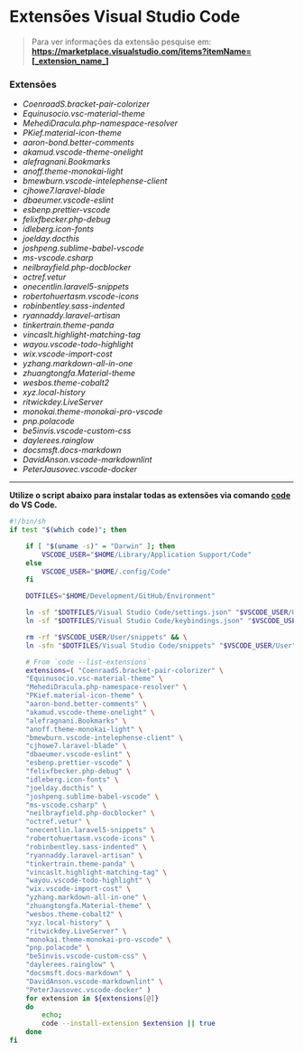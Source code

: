 # Extensões Visual Studio Code

> Para ver informações da extensão pesquise em: <br> **https://marketplace.visualstudio.com/items?itemName=[_extension_name_]** <br>

### Extensões

- *CoenraadS.bracket-pair-colorizer*
- *Equinusocio.vsc-material-theme*
- *MehediDracula.php-namespace-resolver*
- *PKief.material-icon-theme*
- *aaron-bond.better-comments*
- *akamud.vscode-theme-onelight*
- *alefragnani.Bookmarks*
- *anoff.theme-monokai-light*
- *bmewburn.vscode-intelephense-client*
- *cjhowe7.laravel-blade*
- *dbaeumer.vscode-eslint*
- *esbenp.prettier-vscode*
- *felixfbecker.php-debug*
- *idleberg.icon-fonts*
- *joelday.docthis*
- *joshpeng.sublime-babel-vscode*
- *ms-vscode.csharp*
- *neilbrayfield.php-docblocker*
- *octref.vetur*
- *onecentlin.laravel5-snippets*
- *robertohuertasm.vscode-icons*
- *robinbentley.sass-indented*
- *ryannaddy.laravel-artisan*
- *tinkertrain.theme-panda*
- *vincaslt.highlight-matching-tag*
- *wayou.vscode-todo-highlight*
- *wix.vscode-import-cost*
- *yzhang.markdown-all-in-one*
- *zhuangtongfa.Material-theme*
- *wesbos.theme-cobalt2*
- *xyz.local-history*
- *ritwickdey.LiveServer*
- *monokai.theme-monokai-pro-vscode*
- *pnp.polacode*
- *be5invis.vscode-custom-css*
- *daylerees.rainglow*
- *docsmsft.docs-markdown*
- *DavidAnson.vscode-markdownlint*
- *PeterJausovec.vscode-docker*

----------

**Utilize o script abaixo para instalar todas as extensões via comando [code](https://code.visualstudio.com/docs/setup/mac#_launching-from-the-command-line) do VS Code.**

```bash
#!/bin/sh
if test "$(which code)"; then

    if [ "$(uname -s)" = "Darwin" ]; then
        VSCODE_USER="$HOME/Library/Application Support/Code"
    else
        VSCODE_USER="$HOME/.config/Code"
    fi

    DOTFILES="$HOME/Development/GitHub/Environment"

    ln -sf "$DOTFILES/Visual Studio Code/settings.json" "$VSCODE_USER/User/settings.json"
    ln -sf "$DOTFILES/Visual Studio Code/keybindings.json" "$VSCODE_USER/User/keybindings.json"

    rm -rf "$VSCODE_USER/User/snippets" && \
    ln -sfn "$DOTFILES/Visual Studio Code/snippets" "$VSCODE_USER/User"

    # From `code --list-extensions`
    extensions=( "CoenraadS.bracket-pair-colorizer" \
    "Equinusocio.vsc-material-theme" \
    "MehediDracula.php-namespace-resolver" \
    "PKief.material-icon-theme" \
    "aaron-bond.better-comments" \
    "akamud.vscode-theme-onelight" \
    "alefragnani.Bookmarks" \
    "anoff.theme-monokai-light" \
    "bmewburn.vscode-intelephense-client" \
    "cjhowe7.laravel-blade" \
    "dbaeumer.vscode-eslint" \
    "esbenp.prettier-vscode" \
    "felixfbecker.php-debug" \
    "idleberg.icon-fonts" \
    "joelday.docthis" \
    "joshpeng.sublime-babel-vscode" \
    "ms-vscode.csharp" \
    "neilbrayfield.php-docblocker" \
    "octref.vetur" \
    "onecentlin.laravel5-snippets" \
    "robertohuertasm.vscode-icons" \
    "robinbentley.sass-indented" \
    "ryannaddy.laravel-artisan" \
    "tinkertrain.theme-panda" \
    "vincaslt.highlight-matching-tag" \
    "wayou.vscode-todo-highlight" \
    "wix.vscode-import-cost" \
    "yzhang.markdown-all-in-one" \
    "zhuangtongfa.Material-theme" \
    "wesbos.theme-cobalt2" \
    "xyz.local-history" \
    "ritwickdey.LiveServer" \
    "monokai.theme-monokai-pro-vscode" \
    "pnp.polacode" \
    "be5invis.vscode-custom-css" \
    "daylerees.rainglow" \
    "docsmsft.docs-markdown" \
    "DavidAnson.vscode-markdownlint" \
    "PeterJausovec.vscode-docker" )
    for extension in ${extensions[@]}
    do
        echo;
        code --install-extension $extension || true
    done
fi
```
